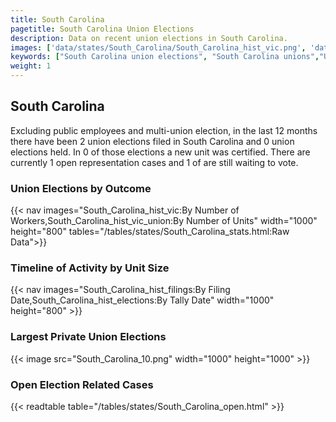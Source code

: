```yaml
---
title: South Carolina
pagetitle: South Carolina Union Elections
description: Data on recent union elections in South Carolina.
images: ['data/states/South_Carolina/South_Carolina_hist_vic.png', 'data/states/South_Carolina/South_Carolina_hist_size.png', 'data/states/South_Carolina/South_Carolina_10.png']
keywords: ["South Carolina union elections", "South Carolina unions","Union elections"]
weight: 1
---
```

##  South Carolina

Excluding public employees and multi-union election, in the last 12 months there have been 2 union elections filed in South Carolina and 0 union elections held. In 0 of those elections a new unit was certified. There are currently 1 open representation cases and 1 of are still waiting to vote.

### Union Elections by Outcome
{{< nav images="South_Carolina_hist_vic:By Number of Workers,South_Carolina_hist_vic_union:By Number of Units" width="1000" height="800" tables="/tables/states/South_Carolina_stats.html:Raw Data">}}

### Timeline of Activity by Unit Size
{{< nav images="South_Carolina_hist_filings:By Filing Date,South_Carolina_hist_elections:By Tally Date" width="1000" height="800" >}}

### Largest Private Union Elections
{{< image src="South_Carolina_10.png" width="1000" height="1000"  >}}

### Open Election Related Cases
{{< readtable table="/tables/states/South_Carolina_open.html" >}}

